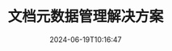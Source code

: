 ---
############################# Static ############################
layout: "family"
date:  2024-06-19T10:16:47
draft: false

product: "Metadata"
product_tag: "metadata"

lang: zh

############################# Head ############################
head_title: ".NET、Java、Node.js、Python API 和 GroupDocs 的在线元数据操作应用程序"
head_description: "C# .NET 和 Java 原生的文档元数据 API。读取、写入、编辑和比较所有流行格式的元信息。分析和导出元数据。"

############################# Header ############################
title: "文档元数据管理解决方案"
description:  |
  用于读取、编辑、替换和删除流行平台上文档、图像和其他文件格式的元数据的 API 和应用程序。

  将隐藏的元数据信息添加到您的业务文件和文档中。

  修改或删除文档中已存在的元数据。

  收集和分析有关文档和文件元数据的信息。

############################# Supported Platforms ###############################
supported_platforms:
  enable: true
  head_title: "选择您的平台"
  title: "平台独立性"
  description: "GroupDocs.Metadata 与多种操作系统和框架兼容："
  details_link_title: "了解更多"

  items:
    # items loop
    - title: ".NET"
      description: GroupDocs.Metadata .NET 
      color: "blue"
      tag: "net"
      link: "/metadata/net/"
      features_link: "https://docs.groupdocs.com/metadata/net/system-requirements/"
      features:
          # features loop
          - rows: "3"
            content: |
                    .NET Core 3.0 or higher <br> .NET 5.0 or higher <br> .NET Standard 2.1
      
          # features loop
          - rows: "1"
            content: |
                    Windows <br> Linux <br> Mac OS
      
          # features loop
          - rows: "4"
            content: |
                    Microsoft Visual Studio <br> JetBrains Rider <br> Microsoft Visual Code
      
          # features loop
          - rows: "1"
            content: |
                    70+ file formats
      

    # items loop
    - title: "Java"
      description: GroupDocs.Metadata Java
      color: "red"
      tag: "java"
      link: "/metadata/java/"
      features_link: "https://docs.groupdocs.com/metadata/java/system-requirements/"
      features:
          # features loop
          - rows: "3"
            content: |
                    J2SE 7.0 or higher <br> Kotlin
      
          # features loop
          - rows: "1"
            content: |
                    Windows <br> Linux <br> Mac OS
      
          # features loop
          - rows: "4"
            content: |
                    IntelliJ IDEA <br> Eclipse <br> NetBeans
      
          # features loop
          - rows: "1"
            content: |
                    70+ file formats

    # items loop
    - title: "Node.js"
      description: GroupDocs.Metadata Node.js
      color: "green"
      tag: "nodejs-java"
      link: "/metadata/nodejs-java/"
      features_link: "https://docs.groupdocs.com/metadata/nodejs-java/system-requirements/"
      features:
          # features loop
          - rows: "3"
            content: |
                    Node.js 16+ and J2SE 8.0 (1.8)+
      
          # features loop
          - rows: "1"
            content: |
                    Windows <br> Linux <br> Mac OS
      
          # features loop
          - rows: "4"
            content: |
                    Atom <br> Visual Studio Code <br> 任何其他文本编辑器
      
          # features loop
          - rows: "1"
            content: |
                    70+ file formats

    # items loop
    - title: "Python"
      description: GroupDocs.Metadata Python
      color: "yellow"
      tag: "python-net"
      link: "/metadata/python-net/"
      features_link: "https://docs.groupdocs.com/metadata/python-net/system-requirements/"
      features:
          # features loop
          - rows: "3"
            content: |
                    Python 3.9+ and .Net 6+
      
          # features loop
          - rows: "1"
            content: |
                    Windows <br> Linux <br> Mac OS
      
          # features loop
          - rows: "4"
            content: |
                    IDLE <br> PyCharm <br> Visual Studio Code
      
          # features loop
          - rows: "1"
            content: |
                    70+ file formats

############################# Features ###############################
features:
  enable: true
  title: "GroupDocs.Metadata 功能回顾"
  description: "我们的解决方案旨在操作许多流行文件格式的元数据，包括图像和办公文档。"

  items:
    # items loop
    - icon: "protect"
      title: "保护商业信息"
      content: "将隐藏元数据添加到敏感文件和文档中。"

    # items loop
    - icon: "control"
      title: "控制文档元数据"
      content: "收集有关文档包含的元数据的详细信息。"

    # items loop
    - icon: "manipulate"
      title: "操纵元数据信息"
      content: "修改多种受支持文件格式的内容或删除元数据。"

    # items loop
    - icon: "additional"
      title: "各种附加功能"
      content: "获取文档预览、提取元数据包等。"

############################# Code Samples ###############################
code_samples:
  enable: true
  title: "使用元数据保护文档"
  description: "GroupDocs.Metadata典型操作代码示例。"

  items:
    # items loop
    - title: "从图像和文档中删除不必要的元数据"
      content: "GroupDocs.Metadata 可帮助您轻松删除文件和文档中的隐藏信息。您可以快速删除拍摄图像的时间和地点等详细信息，或从 Office 文档中删除作者和编辑者信息。"
      samples:
          # samples loop
          - language: "C#"
            color: "blue"
            content: |
                    <code class="language-csharp" data-lang="csharp">
                        // 将文档路径传递给 Metadata 构造函数

                        using (Metadata metadata = new Metadata("source.docx"))
                        {
                            // 删除连接到创建者和编辑者的文档属性
                            var affected = metadata.RemoveProperties(
                                p => p.Tags.Contains(Tags.Person.Creator) ||
                                    p.Tags.Contains(Tags.Person.Editor);

                            // 元数据删除处理结果
                            Console.WriteLine("Properties removed: {0}", affected);

                            // 保存清理后的文档
                            metadata.Save("result.docx");
                        }                    
                    </code>

          # samples loop
          - language: "Java"
            color: "red"
            content: |
                    <code class="language-java" data-lang="java">
                        // 将文档路径传递给 Metadata 构造函数

                        try (Metadata metadata = new Metadata("source.docx");{

                            // 删除连接到创建者和编辑者的文档属性
                            int affected = metadata.removeProperties(
                                new ContainsTagSpecification(Tags.getPerson().getCreator()).or(
                                new ContainsTagSpecification(Tags.getPerson().getEditor())));

                            // 元数据删除处理结果
                            System.out.println(String.format("Properties removed: %s", affected));

                            // 保存清理后的文档
                            metadata.save("result.docx");
                        }

                    </code>

          # samples loop
          - language: "TypeScript"
            color: "green"
            content: |
                    <code class="language-java" data-lang="javascript">
                        // 将文档路径传递给 Metadata 构造函数

                        const metadata = new groupdocs.metadata.Metadata("source.docx");
    
                        // 删除连接到创建者和编辑者的文档属性
                        var affected = metadata.removeProperties(
                            new groupdocs.metadata.ContainsTagSpecification(groupdocs.metadata.Tags.getPerson().getCreator()).or(
                            new groupdocs.metadata.ContainsTagSpecification(groupdocs.metadata.Tags.getPerson().getEditor()))
                            );

                        // 元数据删除处理结果
                        console.log('Properties removed: ${affected}');

                        // 保存清理后的文档
                        metadata.save("result.docx");                        

                    </code>

          # samples loop
          - language: "Python"
            color: "yellow"
            content: |
                    <code class="python-net" data-lang="python">
                        import groupdocs.metadata as gm
                        
                        def run():

                            # 将文档路径传递给 Metadata 构造函数
                            with gm.Metadata("input.docx) as metadata:

                                # 删除连接到创建者和编辑者的文档属性
                                specification = gm.search.ContainsTagSpecification(gm.tagging.Tags.person.creator).
                                    either(gm.search.ContainsTagSpecification(gm.tagging.Tags.person.editor)).
                                    either(gm.search.OfTypeSpecification(gm.common.MetadataPropertyType.STRING).
                                    both(gm.search.WithValueSpecification("John")))
                                affected = metadata.remove_properties(specification)

                                # 元数据删除处理结果
                                print(f"Properties removed: {affected}")

                                # 保存清理后的文档
                                metadata.save("output.docx")

                    </code>

############################# Supported Formats ###############################
formats:
  enable: true
  title: "支持70多种格式"
  description: "GroupDocs.Metadata 有助于控制流行文档和文件格式的元数据。"

############################# Metrics ###############################
metrics:
  enable: true
  title: "GroupDocs.Metadata 成就"
  description: "了解我们图书馆成就的关键指标"

  items:
    # items loop
    - number: "70+"
      title: "支持的格式"
      content: "GroupDocs.Metadata 支持 70 多种流行文件格式的元数据操作。"

    # items loop
    - number: "700k"
      title: "NuGet 下载"
      content: ".NET NuGet 包的 GroupDocs.Metadata 下载次数超过 700,000 次。"

    # items loop
    - number: "15k"
      title: "Maven 下载"
      content: "GroupDocs.Metadata 在 Maven 上有 15,000 次下载。强大的 Java 元数据管理。"

    # items loop
    - number: "140+"
      title: "快乐的顾客"
      content: "著名公司和个人开发者都喜欢使用 GroupDocs 产品来构建创新解决方案。"


############################# Customers ###############################
customers:
  enable: true
  title: "我们满意的客户"
  description: "GroupDocs 产品受到全球许多客户的信赖，并在全球许多有竞争力的业务解决方案中使用。"

  items:
    # items loop
    - title: "BenQ Corporation"
      logo: "benq"
      
    # items loop
    - title: "Nasdaq Stock Market"
      logo: "nasdaq"
      
    # items loop
    - title: "AT&T Inc."
      logo: "att"
      
    # items loop
    - title: "Customer logo AstraZeneca"
      logo: "astrazeneca"
      
    # items loop
    - title: "Central Bank of Argentina"
      logo: "argentinacentralbank"
      
    # items loop
    - title: "Roche Holding AG"
      logo: "roche"
      
    # items loop
    - title: "Capita"
      logo: "capita"
      
    # items loop
    - title: "Axa S.A."
      logo: "axa"
      
    # items loop
    - title: "Instructure Inc."
      logo: "instructure"
      
    # items loop
    - title: "Wipro"
      logo: "wipro"


############################# Actions ###############################
actions:
  enable: true
  title: "准备开始？"
  description: "在您的应用程序中免费试用 GroupDocs.Metadata 功能"

  items:
    # items loop
    - title: ".NET"
      color: "blue"
      link: "/metadata/net/"

    # items loop
    - title: "Java"
      color: "red"
      link: "/metadata/java/"

    # items loop
    - title: "Node.js"
      color: "green"
      link: "/metadata/nodejs-java/"   

    # items loop
    - title: "Python"
      color: "yellow"
      link: "/metadata/python-net/"      

############################# FAQ ###############################
faq:
  enable: true
  title: "经常问的问题"
  description: "对我们的产品有疑问吗？我们有答案！"

  items:
    # items loop
    - question: "GroupDocs.Metadata 是否需要第三方软件来处理文档元数据？"
      answer: "GroupDocs.Metadata 独立运营；不需要 Microsoft Office 或 Adob​​e Acrobat 等外部库。"

    # items loop
    - question: "我可以在购买前试用 GroupDocs.Metadata 功能吗？"
      answer: "绝对地！ GroupDocs.Metadata 提供免费试用。安装它并探索它的功能。但是，请注意，试用版会在您的文档中添加“试用徽章”，并且仅处理前 3 页。为了获得完整的体验，请获取完整功能的免费 30 天临时许可证。查看详细信息[此处](https://purchase.groupdocs.com/temporary-license/)。"

    # items loop
    - question: "有哪些类型的许可证可用？"
      answer: "正在寻找 GroupDocs.Metadata 许可证？我们为您提供了多种选择。根据您团队中的开发人员数量、部署位置（例如，单个办公室或远程工作场所）以及最终客户分发是否需要与客户共享 SDK/API 等因素，从适合您需求的许可证中进行选择。或者，选择按月使用许可证，您可以根据计量计划​​的使用情况付费。进一步探索并找到最合适的产品[此处](https://purchase.groupdocs.com/pricing/metadata/net/)。"

############################# Cloud Links ###############################
cloud_links:
  enable: true
  title: "GroupDocs.Metadata 低代码 API 包括"
  description: "使用我们基于云的 REST API 管理应用程序内业务文件中的敏感元数据。"
  
  items:
    # items loop
    - title: "GroupDocs.Metadata Cloud for cURL"
      content: "使用 cURL RESTful 元数据操作 API 来管理应用程序中 PDF、Word、Excel、演示文稿、图像和多媒体文件的元数据信息。"
      icon: "groupdocs_metadata-for-curl"
      link: "https://products.groupdocs.cloud/metadata/curl"

    # items loop
    - title: "GroupDocs.Metadata Cloud for .NET"
      content: "将元数据 REST API 与 .NET SDK 结合使用，在 .NET 应用程序内的文档格式中添加、编辑、提取、搜索和删除元数据。"
      icon: "groupdocs_metadata-for-net"
      link: "https://products.groupdocs.cloud/metadata/net"

    # items loop
    - title: "GroupDocs.Metadata Cloud for Java"
      content: "使用 Metadata SDK for Java 通过强大的元数据管理功能增强您的 Java 应用程序。"
      icon: "groupdocs_metadata-for-java"
      link: "https://products.groupdocs.cloud/metadata/java"

############################# App links ###############################
app_links:
  enable: true
  title: "GroupDocs.Metadata 没有代码应用程序包括"
  description: "访问 GroupDocs Web 应用程序来管理文档元数据。在您喜爱的浏览器中免费处理 70 多种流行的文件格式。"

  items:
    # items loop
    - title: "GroupDocs.Metadata Total"
      content: "免费应用程序可查看和编辑 Word、Excel、PDF、PowerPoint 和 70 多种文档类型的元数据。"
      icon: "groupdocs_metadata-app"
      link: "https://products.groupdocs.app/metadata/total"

    # items loop
    - title: "GroupDocs.Metadata DOCX"
      content: "MS Word 文档的免费在线元数据查看器和编辑器。"
      icon: "groupdocs_words-app"
      link: "https://products.groupdocs.app/metadata/docx"

    # items loop
    - title: "GroupDocs.Metadata PDF"
      content: "在线查看或编辑 PDF 文档的元数据信息。"
      icon: "groupdocs_pdf-app"
      link: "https://products.groupdocs.app/metadata/pdf"


      


---